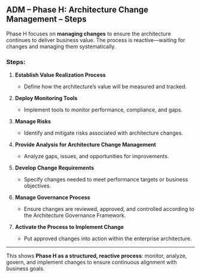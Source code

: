 
## **ADM – Phase H: Architecture Change Management – Steps**

Phase H focuses on **managing changes** to ensure the architecture continues to deliver business value. The process is reactive—waiting for changes and managing them systematically.

### **Steps:**

1. **Establish Value Realization Process**

   * Define how the architecture’s value will be measured and tracked.

2. **Deploy Monitoring Tools**

   * Implement tools to monitor performance, compliance, and gaps.

3. **Manage Risks**

   * Identify and mitigate risks associated with architecture changes.

4. **Provide Analysis for Architecture Change Management**

   * Analyze gaps, issues, and opportunities for improvements.

5. **Develop Change Requirements**

   * Specify changes needed to meet performance targets or business objectives.

6. **Manage Governance Process**

   * Ensure changes are reviewed, approved, and controlled according to the Architecture Governance Framework.

7. **Activate the Process to Implement Change**

   * Put approved changes into action within the enterprise architecture.

---

This shows **Phase H as a structured, reactive process**: monitor, analyze, govern, and implement changes to ensure continuous alignment with business goals.


